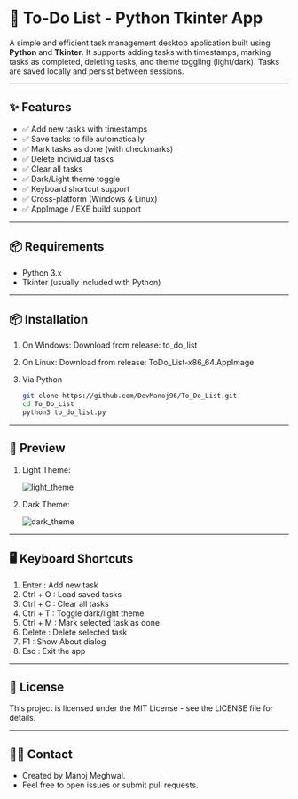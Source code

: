 # 📝 To-Do List - Python Tkinter App

A simple and efficient task management desktop application built using **Python** and **Tkinter**. It supports adding tasks with timestamps, marking tasks as completed, deleting tasks, and theme toggling (light/dark). Tasks are saved locally and persist between sessions.

---

## ✨ Features

- ✅ Add new tasks with timestamps
- ✅ Save tasks to file automatically
- ✅ Mark tasks as done (with checkmarks)
- ✅ Delete individual tasks
- ✅ Clear all tasks
- ✅ Dark/Light theme toggle
- ✅ Keyboard shortcut support
- ✅ Cross-platform (Windows & Linux)
- ✅ AppImage / EXE build support

---

## 📦 Requirements

- Python 3.x
- Tkinter (usually included with Python)

---

## 📦 Installation
1. On Windows:
   Download from release: to_do_list

2. On Linux:
   Download from release: ToDo_List-x86_64.AppImage

3. Via Python
   ```bash
   git clone https://github.com/DevManoj96/To_Do_List.git
   cd To_Do_List
   python3 to_do_list.py
   ```

---

## 📸 Preview

1. Light Theme:
   
   ![light_theme](https://github.com/user-attachments/assets/d5c6049f-47e1-45c8-b3c9-2e59f446aefd)

2. Dark Theme:

   ![dark_theme](https://github.com/user-attachments/assets/8cc79e4e-b6ea-4358-b3c0-fdab7b221825)

---

## 🖥️ Keyboard Shortcuts
1. Enter : Add new task
2. Ctrl + O : Load saved tasks
3. Ctrl + C : Clear all tasks
4. Ctrl + T : Toggle dark/light theme
5. Ctrl + M : Mark  selected task as done
6. Delete : Delete selected task
7. F1 : Show About dialog
8. Esc : Exit the app

---


## 📝 License
This project is licensed under the MIT License - see the LICENSE file for details.

---

## 👨‍💻 Contact
- Created by Manoj Meghwal.
- Feel free to open issues or submit pull requests.
